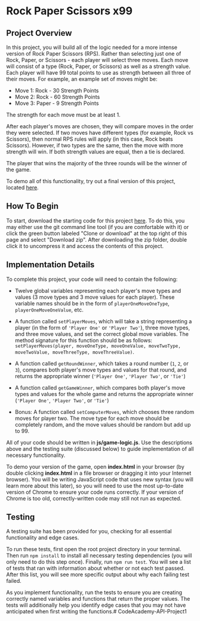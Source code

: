 # Rock Paper Scissors x99

## Project Overview

In this project, you will build all of the logic needed for a more intense version of
Rock Paper Scissors (RPS). Rather than selecting just one of Rock, Paper, or Scissors - each player
will select three moves. Each move will consist of a type (Rock, Paper, or Scissors) as well
as a strength value. Each player will have 99 total points to use as strength between all
three of their moves. For example, an example set of moves might be:

- Move 1: Rock - 30 Strength Points
- Move 2: Rock - 60 Strength Points
- Move 3: Paper - 9 Strength Points

The strength for each move must be at least 1.

After each player's moves are chosen, they will compare moves in the order they were selected. If two moves have different types (for example, Rock vs Scissors), then normal RPS rules will apply (in this case, Rock beats Scissors).
However, if two types are the same, then the move with more strength will win. If both strength values are
equal, then a tie is declared.

The player that wins the majority of the three rounds will be the winner of the game.

To demo all of this functionality, try out a final version of this project, located <a href="https://s3.amazonaws.com/codecademy-content/programs/build-apis/projects/build-apis-project-1-rock-paper-scissors-x99/project/index.html" target="_blank">here</a>.

## How To Begin

To start, download the starting code for this project <a href="https://s3.amazonaws.com/codecademy-content/programs/build-apis/projects/project-1-rock-paper-scissors-x99.zip" target="_blank">here</a>. To do this, you may either use the git command line tool
(if you are comfortable with it) or click the green button labeled "Clone or download" at the top right of this page and select "Download zip". After downloading the zip folder, double click it to uncompress it and access the contents of this project.

## Implementation Details

To complete this project, your code will need to contain the following:

* Twelve global variables representing each player's move types and values (3 move types and 3 move values for each player). These variable names should be in the form of `playerOneMoveOneType`, `playerOneMoveOneValue`, etc.

* A function called `setPlayerMoves`, which will take a string representing a player (in the form of `'Player One'` or `'Player Two'`), three move types, and three move values, and set the correct global move variables. The method signature for this function should be as follows: `setPlayerMoves(player, moveOneType, moveOneValue, moveTwoType, moveTwoValue, moveThreeType, moveThreeValue)`.

* A function called `getRoundWinner`, which takes a round number (`1`, `2`, or `3`), compares both player's move types and values for that round, and returns the appropriate winner (`'Player One'`, `'Player Two'`, or `'Tie'`)

* A function called `getGameWinner`, which compares both player's move
types and values for the whole game and returns the appropriate winner (`'Player One'`, `'Player Two'`, or `'Tie'`)

* Bonus: A function called `setComputerMoves`, which chooses three random moves for player two. The move type for each move should be completely random, and the move values should be random but add up to 99.

All of your code should be written in **js/game-logic.js**.  Use the descriptions above and the testing suite (discussed below) to guide implementation of all necessary functionality.

To demo your version of the game, open **index.html** in your browser (by double clicking **index.html** in a file browser or dragging it into your Internet browser). You will be writing
JavaScript code that uses new syntax (you will learn more about this later),
so you will need to use the most up-to-date version of Chrome to ensure your code runs correctly. If your
version of Chrome is too old, correctly-written code may still not run as expected.

## Testing

A testing suite has been provided for you, checking for all essential functionality and
edge cases.

To run these tests, first open the root project directory in your terminal. Then run `npm install` to install
all necessary testing dependencies (you will only need to do this step once).
Finally, run `npm run test`. You will see a list of tests that ran with information
about whether or not each test passed. After this list, you will see more specific output
about why each failing test failed.

As you implement functionality, run the tests to
ensure you are creating correctly named variables and functions that return the proper values.
The tests will additionally help you identify edge cases that you may not have anticipated
when first writing the functions.# CodeAcademy-API-Project1
